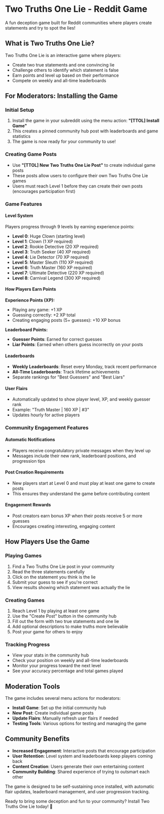 # Two Truths One Lie - Reddit Game

A fun deception game built for Reddit communities where players create statements and try to spot the lies!

## What is Two Truths One Lie?

Two Truths One Lie is an interactive game where players:
- Create two true statements and one convincing lie
- Challenge others to identify which statement is false
- Earn points and level up based on their performance
- Compete on weekly and all-time leaderboards

## For Moderators: Installing the Game

### Initial Setup
1. Install the game in your subreddit using the menu action: **"[TTOL] Install Game"**
2. This creates a pinned community hub post with leaderboards and game statistics
3. The game is now ready for your community to use!

### Creating Game Posts
- Use **"[TTOL] New Two Truths One Lie Post"** to create individual game posts
- These posts allow users to configure their own Two Truths One Lie games
- Users must reach Level 1 before they can create their own posts (encourages participation first)

### Game Features

#### **Level System**
Players progress through 9 levels by earning experience points:
- **Level 0**: Huge Clown (starting level)
- **Level 1**: Clown (1 XP required)
- **Level 2**: Rookie Detective (20 XP required)
- **Level 3**: Truth Seeker (40 XP required)
- **Level 4**: Lie Detector (70 XP required)
- **Level 5**: Master Sleuth (110 XP required)
- **Level 6**: Truth Master (160 XP required)
- **Level 7**: Ultimate Detective (220 XP required)
- **Level 8**: Carnival Legend (300 XP required)

#### **How Players Earn Points**

**Experience Points (XP):**
- Playing any game: +1 XP
- Guessing correctly: +2 XP total
- Creating engaging posts (5+ guesses): +10 XP bonus

**Leaderboard Points:**
- **Guesser Points**: Earned for correct guesses
- **Liar Points**: Earned when others guess incorrectly on your posts

#### **Leaderboards**
- **Weekly Leaderboards**: Reset every Monday, track recent performance
- **All-Time Leaderboards**: Track lifetime achievements
- Separate rankings for "Best Guessers" and "Best Liars"

#### **User Flairs**
- Automatically updated to show player level, XP, and weekly guesser rank
- Example: "Truth Master | 160 XP | #3"
- Updates hourly for active players

### Community Engagement Features

#### **Automatic Notifications**
- Players receive congratulatory private messages when they level up
- Messages include their new rank, leaderboard positions, and progression tips

#### **Post Creation Requirements**
- New players start at Level 0 and must play at least one game to create posts
- This ensures they understand the game before contributing content

#### **Engagement Rewards**
- Post creators earn bonus XP when their posts receive 5 or more guesses
- Encourages creating interesting, engaging content

## How Players Use the Game

### **Playing Games**
1. Find a Two Truths One Lie post in your community
2. Read the three statements carefully
3. Click on the statement you think is the lie
4. Submit your guess to see if you're correct
5. View results showing which statement was actually the lie

### **Creating Games**
1. Reach Level 1 by playing at least one game
2. Use the "Create Post" button in the community hub
3. Fill out the form with two true statements and one lie
4. Add optional descriptions to make truths more believable
5. Post your game for others to enjoy

### **Tracking Progress**
- View your stats in the community hub
- Check your position on weekly and all-time leaderboards
- Monitor your progress toward the next level
- See your accuracy percentage and total games played

## Moderation Tools

The game includes several menu actions for moderators:

- **Install Game**: Set up the initial community hub
- **New Post**: Create individual game posts
- **Update Flairs**: Manually refresh user flairs if needed
- **Testing Tools**: Various options for testing and managing the game

## Community Benefits

- **Increased Engagement**: Interactive posts that encourage participation
- **User Retention**: Level system and leaderboards keep players coming back
- **Content Creation**: Users generate their own entertaining content
- **Community Building**: Shared experience of trying to outsmart each other

The game is designed to be self-sustaining once installed, with automatic flair updates, leaderboard management, and user progression tracking.

Ready to bring some deception and fun to your community? Install Two Truths One Lie today! 🎪